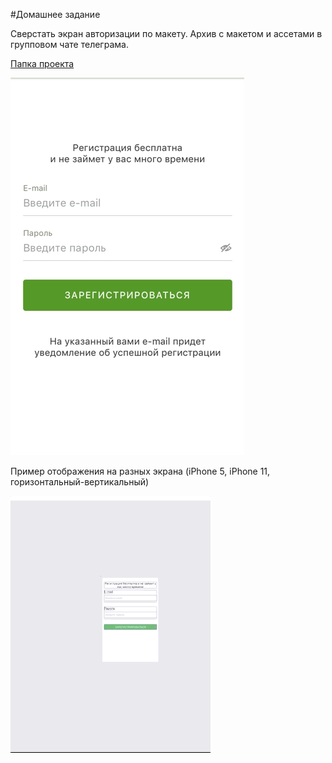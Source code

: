 #Домашнее задание

Сверстать экран авторизации по макету. Архив с макетом и ассетами в групповом чате телеграма.

[Папка проекта](https://github.com/flyer2001/iOSCources2019/tree/master/Lesson%2008%20AutoLayout%20HW/AutoLayoutForm)

![structure](https://github.com/flyer2001/iOSCources2019/blob/master/Lesson%2008%20AutoLayout%20HW/Registration.jpg)

Пример отображения на разных экрана (iPhone 5, iPhone 11, горизонтальный-вертикальный)

![demo](https://github.com/flyer2001/iOSCources2019/blob/master/Lesson%2008%20AutoLayout%20HW/demo.gif)
